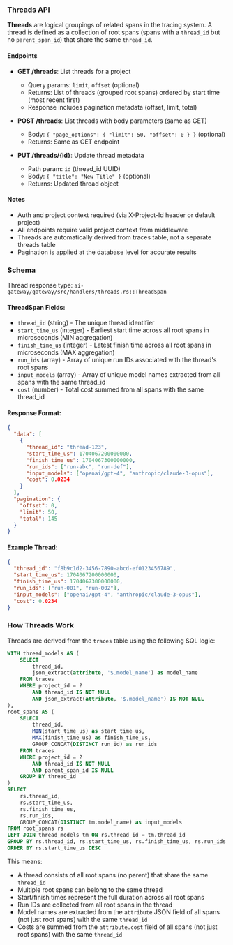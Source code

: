 ### Threads API

**Threads** are logical groupings of related spans in the tracing system. A thread is defined as a collection of root spans (spans with a `thread_id` but no `parent_span_id`) that share the same `thread_id`.

#### Endpoints

- **GET /threads**: List threads for a project
  - Query params: `limit`, `offset` (optional)
  - Returns: List of threads (grouped root spans) ordered by start time (most recent first)
  - Response includes pagination metadata (offset, limit, total)

- **POST /threads**: List threads with body parameters (same as GET)
  - Body: `{ "page_options": { "limit": 50, "offset": 0 } }` (optional)
  - Returns: Same as GET endpoint

- **PUT /threads/{id}**: Update thread metadata
  - Path param: `id` (thread_id UUID)
  - Body: `{ "title": "New Title" }` (optional)
  - Returns: Updated thread object

#### Notes
- Auth and project context required (via X-Project-Id header or default project)
- All endpoints require valid project context from middleware
- Threads are automatically derived from traces table, not a separate threads table
- Pagination is applied at the database level for accurate results

### Schema

Thread response type: `ai-gateway/gateway/src/handlers/threads.rs::ThreadSpan`

#### ThreadSpan Fields:
- `thread_id` (string) - The unique thread identifier
- `start_time_us` (integer) - Earliest start time across all root spans in microseconds (MIN aggregation)
- `finish_time_us` (integer) - Latest finish time across all root spans in microseconds (MAX aggregation)
- `run_ids` (array<string>) - Array of unique run IDs associated with the thread's root spans
- `input_models` (array<string>) - Array of unique model names extracted from all spans with the same thread_id
- `cost` (number) - Total cost summed from all spans with the same thread_id

#### Response Format:
```json
{
  "data": [
    {
      "thread_id": "thread-123",
      "start_time_us": 1704067200000000,
      "finish_time_us": 1704067300000000,
      "run_ids": ["run-abc", "run-def"],
      "input_models": ["openai/gpt-4", "anthropic/claude-3-opus"],
      "cost": 0.0234
    }
  ],
  "pagination": {
    "offset": 0,
    "limit": 50,
    "total": 145
  }
}
```

#### Example Thread:
```json
{
  "thread_id": "f8b9c1d2-3456-7890-abcd-ef0123456789",
  "start_time_us": 1704067200000000,
  "finish_time_us": 1704067300000000,
  "run_ids": ["run-001", "run-002"],
  "input_models": ["openai/gpt-4", "anthropic/claude-3-opus"],
  "cost": 0.0234
}
```

### How Threads Work

Threads are derived from the `traces` table using the following SQL logic:

```sql
WITH thread_models AS (
    SELECT
        thread_id,
        json_extract(attribute, '$.model_name') as model_name
    FROM traces
    WHERE project_id = ?
        AND thread_id IS NOT NULL
        AND json_extract(attribute, '$.model_name') IS NOT NULL
),
root_spans AS (
    SELECT
        thread_id,
        MIN(start_time_us) as start_time_us,
        MAX(finish_time_us) as finish_time_us,
        GROUP_CONCAT(DISTINCT run_id) as run_ids
    FROM traces
    WHERE project_id = ?
        AND thread_id IS NOT NULL
        AND parent_span_id IS NULL
    GROUP BY thread_id
)
SELECT
    rs.thread_id,
    rs.start_time_us,
    rs.finish_time_us,
    rs.run_ids,
    GROUP_CONCAT(DISTINCT tm.model_name) as input_models
FROM root_spans rs
LEFT JOIN thread_models tm ON rs.thread_id = tm.thread_id
GROUP BY rs.thread_id, rs.start_time_us, rs.finish_time_us, rs.run_ids
ORDER BY rs.start_time_us DESC
```

This means:
- A thread consists of all root spans (no parent) that share the same `thread_id`
- Multiple root spans can belong to the same thread
- Start/finish times represent the full duration across all root spans
- Run IDs are collected from all root spans in the thread
- Model names are extracted from the `attribute` JSON field of all spans (not just root spans) with the same `thread_id`
- Costs are summed from the `attribute.cost` field of all spans (not just root spans) with the same `thread_id`
